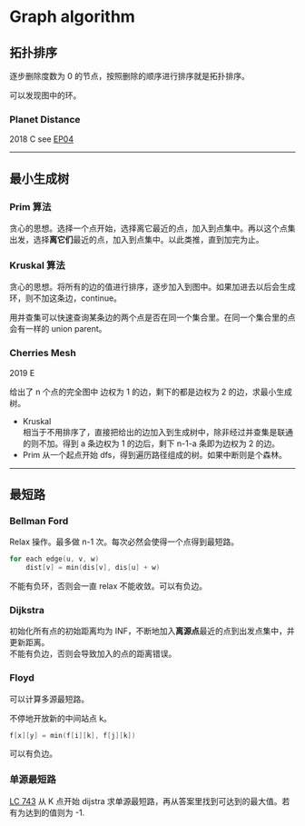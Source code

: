 # Graph algorithm

## 拓扑排序
逐步删除度数为 0 的节点，按照删除的顺序进行排序就是拓扑排序。

可以发现图中的环。

### Planet Distance
2018 C see [EP04](https://github.com/Baileyswu/NEXT/tree/master/EP04#planet-distance)

***

## 最小生成树

### Prim 算法
贪心的思想。选择一个点开始，选择离它最近的点，加入到点集中。再以这个点集出发，选择**离它们**最近的点，加入到点集中。以此类推，直到加完为止。

### Kruskal 算法
贪心的思想。将所有的边的值进行排序，逐步加入到图中。如果加进去以后会生成环，则不加这条边，continue。

用并查集可以快速查询某条边的两个点是否在同一个集合里。在同一个集合里的点会有一样的 union parent。

### Cherries Mesh
2019 E

给出了 n 个点的完全图中 边权为 1 的边，剩下的都是边权为 2 的边，求最小生成树。

- Kruskal  
相当于不用排序了，直接把给出的边加入到生成树中，除非经过并查集是联通的则不加。得到 a 条边权为 1 的边后，剩下 n-1-a 条即为边权为 2 的边。
- Prim
从一个起点开始 dfs，得到遍历路径组成的树。如果中断则是个森林。

***

## 最短路

### Bellman Ford
Relax 操作。最多做 n-1 次。每次必然会使得一个点得到最短路。
```cpp
for each edge(u, v, w)
    dist[v] = min(dis[v], dis[u] + w)
```
不能有负环，否则会一直 relax 不能收敛。可以有负边。

### Dijkstra

初始化所有点的初始距离均为 INF，不断地加入**离源点**最近的点到出发点集中，并更新距离。  
不能有负边，否则会导致加入的点的距离错误。

### Floyd

可以计算多源最短路。

不停地开放新的中间站点 k。
```cpp
f[x][y] = min(f[i][k], f[j][k])
```
可以有负边。

### 单源最短路
[LC 743](https://leetcode-cn.com/problems/network-delay-time/) 从 K 点开始 dijstra 求单源最短路，再从答案里找到可达到的最大值。若有为达到的值则为 -1.